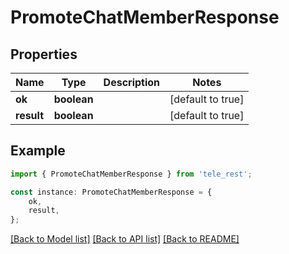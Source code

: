 # PromoteChatMemberResponse


## Properties

Name | Type | Description | Notes
------------ | ------------- | ------------- | -------------
**ok** | **boolean** |  | [default to true]
**result** | **boolean** |  | [default to true]

## Example

```typescript
import { PromoteChatMemberResponse } from 'tele_rest';

const instance: PromoteChatMemberResponse = {
    ok,
    result,
};
```

[[Back to Model list]](../README.md#documentation-for-models) [[Back to API list]](../README.md#documentation-for-api-endpoints) [[Back to README]](../README.md)
